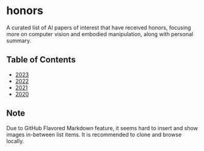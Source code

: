 # honors
A curated list of AI papers of interest that have received honors, focusing more on computer vision and embodied manipulation, along with personal summary.

## Table of Contents
* [2023](2023.md)
* [2022](2022.md)
* [2021](2021.md)
* [2020](2020.md)

## Note
Due to GitHub Flavored Markdown feature, it seems hard to insert and show images in-between list items. It is recommended to clone and browse locally.

